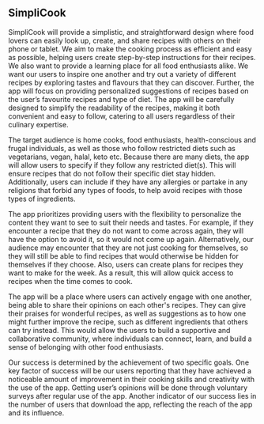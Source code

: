 ## SimpliCook

SimpliCook will provide a simplistic, and straightforward design where food lovers can easily look up, create, and share recipes with others on their phone or tablet. We aim to make the cooking process as efficient and easy as possible, helping users create step-by-step instructions for their recipes. We also want to provide a learning place for all food enthusiasts alike.
We want our users to inspire one another and try out a variety of different recipes by exploring tastes and flavours that they can discover. Further, the app will focus on providing personalized suggestions of recipes based on the user’s favourite recipes and type of diet. The app will be carefully designed to simplify the readability of the recipes, making it both convenient and easy to follow, catering to all users regardless of their culinary expertise.

The target audience is home cooks, food enthusiasts, health-conscious and frugal individuals, as well as those who follow restricted diets such as vegetarians, vegan, halal, keto etc. Because there are many diets, the app will allow users to specify if they follow any restricted diet(s). This will ensure recipes that do not follow their specific diet stay hidden. Additionally, users can include if they have any allergies or partake in any religions that forbid any types of foods, to help avoid recipes with those types of ingredients.

The app prioritizes providing users with the flexibility to personalize the content they want to see to suit their needs and tastes. For example, if they encounter a recipe that they do not want to come across again, they will have the option to avoid it, so it would not come up again. Alternatively, our audience may encounter that they are not just cooking for themselves, so they will still be able to find recipes that would otherwise be hidden for themselves if they choose. Also, users can create plans for recipes they want to make for the week. As a result, this will allow quick access to recipes when the time comes to cook.

The app will be a place where users can actively engage with one another, being able to share their opinions on each other's recipes. They can give their praises for wonderful recipes, as well as suggestions as to how one might further improve the recipe, such as different ingredients that others can try instead. This would allow the users to build a supportive and collaborative community, where individuals can connect, learn, and build a sense of belonging with other food enthusiasts. 

Our success is determined by the achievement of two specific goals. One key factor of success will be our users reporting that they have achieved a noticeable amount of improvement in their cooking skills and creativity with the use of the app. Getting user’s opinions will be done through voluntary surveys after regular use of the app. Another indicator of our success lies in the number of users that download the app, reflecting the reach of the app and its influence. 
